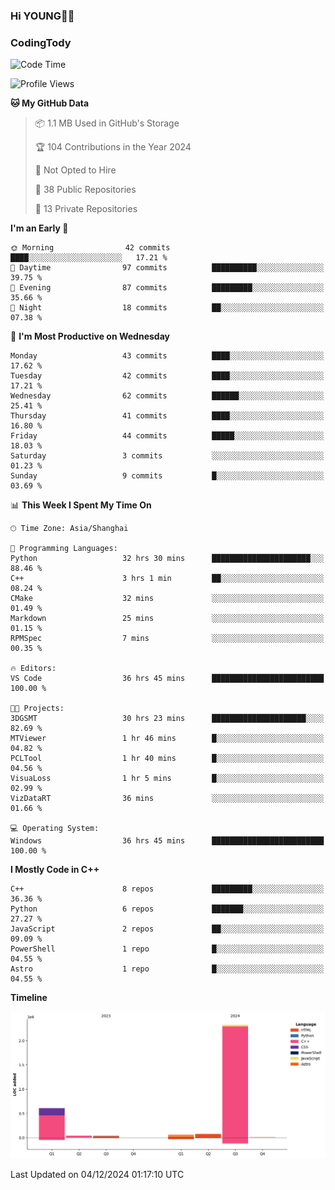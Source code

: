 <!--
**IHKYoung/IHKYoung** is a ✨ _special_ ✨ repository because its `README.md` (this file) appears on your GitHub profile.

Here are some ideas to get you started:

- 🔭 I’m currently working on ...
- 🌱 I’m currently learning ...
- 👯 I’m looking to collaborate on ...
- 🤔 I’m looking for help with ...
- 💬 Ask me about ...
- 📫 How to reach me: ...
- 😄 Pronouns: ...
- ⚡ Fun fact: ...
-->

### Hi YOUNG👋🏻


### CodingTody
<!--START_SECTION:waka-->
![Code Time](http://img.shields.io/badge/Code%20Time-492%20hrs%2042%20mins-blue)

![Profile Views](http://img.shields.io/badge/Profile%20Views-1-blue)

**🐱 My GitHub Data** 

> 📦 1.1 MB Used in GitHub's Storage 
 > 
> 🏆 104 Contributions in the Year 2024
 > 
> 🚫 Not Opted to Hire
 > 
> 📜 38 Public Repositories 
 > 
> 🔑 13 Private Repositories 
 > 
**I'm an Early 🐤** 

```text
🌞 Morning                42 commits          ████░░░░░░░░░░░░░░░░░░░░░   17.21 % 
🌆 Daytime                97 commits          ██████████░░░░░░░░░░░░░░░   39.75 % 
🌃 Evening                87 commits          █████████░░░░░░░░░░░░░░░░   35.66 % 
🌙 Night                  18 commits          ██░░░░░░░░░░░░░░░░░░░░░░░   07.38 % 
```
📅 **I'm Most Productive on Wednesday** 

```text
Monday                   43 commits          ████░░░░░░░░░░░░░░░░░░░░░   17.62 % 
Tuesday                  42 commits          ████░░░░░░░░░░░░░░░░░░░░░   17.21 % 
Wednesday                62 commits          ██████░░░░░░░░░░░░░░░░░░░   25.41 % 
Thursday                 41 commits          ████░░░░░░░░░░░░░░░░░░░░░   16.80 % 
Friday                   44 commits          █████░░░░░░░░░░░░░░░░░░░░   18.03 % 
Saturday                 3 commits           ░░░░░░░░░░░░░░░░░░░░░░░░░   01.23 % 
Sunday                   9 commits           █░░░░░░░░░░░░░░░░░░░░░░░░   03.69 % 
```


📊 **This Week I Spent My Time On** 

```text
🕑︎ Time Zone: Asia/Shanghai

💬 Programming Languages: 
Python                   32 hrs 30 mins      ██████████████████████░░░   88.46 % 
C++                      3 hrs 1 min         ██░░░░░░░░░░░░░░░░░░░░░░░   08.24 % 
CMake                    32 mins             ░░░░░░░░░░░░░░░░░░░░░░░░░   01.49 % 
Markdown                 25 mins             ░░░░░░░░░░░░░░░░░░░░░░░░░   01.15 % 
RPMSpec                  7 mins              ░░░░░░░░░░░░░░░░░░░░░░░░░   00.35 % 

🔥 Editors: 
VS Code                  36 hrs 45 mins      █████████████████████████   100.00 % 

🐱‍💻 Projects: 
3DGSMT                   30 hrs 23 mins      █████████████████████░░░░   82.69 % 
MTViewer                 1 hr 46 mins        █░░░░░░░░░░░░░░░░░░░░░░░░   04.82 % 
PCLTool                  1 hr 40 mins        █░░░░░░░░░░░░░░░░░░░░░░░░   04.56 % 
VisuaLoss                1 hr 5 mins         █░░░░░░░░░░░░░░░░░░░░░░░░   02.99 % 
VizDataRT                36 mins             ░░░░░░░░░░░░░░░░░░░░░░░░░   01.66 % 

💻 Operating System: 
Windows                  36 hrs 45 mins      █████████████████████████   100.00 % 
```

**I Mostly Code in C++** 

```text
C++                      8 repos             █████████░░░░░░░░░░░░░░░░   36.36 % 
Python                   6 repos             ███████░░░░░░░░░░░░░░░░░░   27.27 % 
JavaScript               2 repos             ██░░░░░░░░░░░░░░░░░░░░░░░   09.09 % 
PowerShell               1 repo              █░░░░░░░░░░░░░░░░░░░░░░░░   04.55 % 
Astro                    1 repo              █░░░░░░░░░░░░░░░░░░░░░░░░   04.55 % 
```



**Timeline**

![Lines of Code chart](https://raw.githubusercontent.com/IHKYoung/IHKYoung/baseline/assets/bar_graph.png)


 Last Updated on 04/12/2024 01:17:10 UTC
<!--END_SECTION:waka-->
